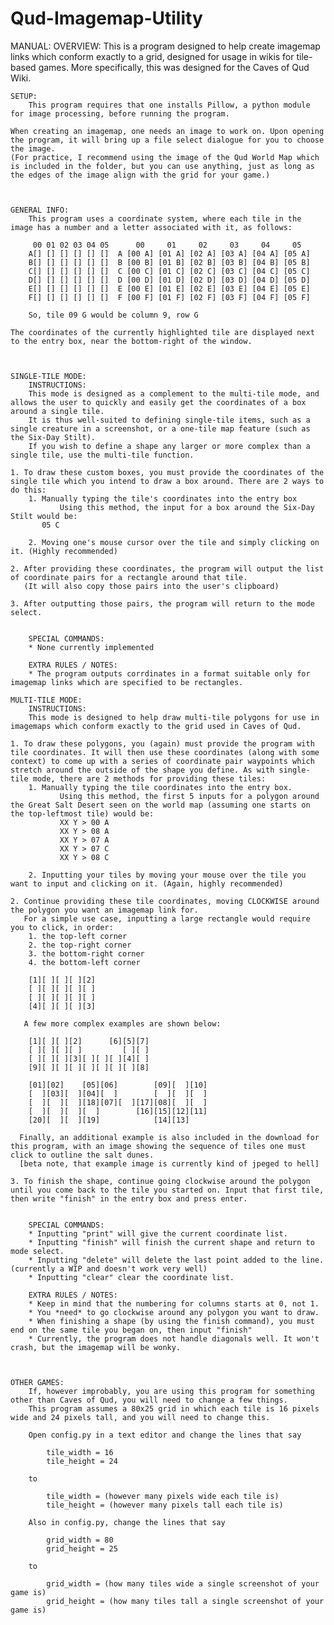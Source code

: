 # Qud-Imagemap-Utility
MANUAL:
    OVERVIEW:
        This is a program designed to help create imagemap links which conform exactly to a grid, designed for usage in wikis for tile-based games.
        More specifically, this was designed for the Caves of Qud Wiki.



    SETUP:
        This program requires that one installs Pillow, a python module for image processing, before running the program.
	
	When creating an imagemap, one needs an image to work on. Upon opening the program, it will bring up a file select dialogue for you to choose the image. 
	(For practice, I recommend using the image of the Qud World Map which is included in the folder, but you can use anything, just as long as the edges of the image align with the grid for your game.)



    GENERAL INFO:
        This program uses a coordinate system, where each tile in the image has a number and a letter associated with it, as follows:

         00 01 02 03 04 05	    00	   01	  02     03     04     05
        A[] [] [] [] [] []	A [00 A] [01 A] [02 A] [03 A] [04 A] [05 A]
        B[] [] [] [] [] []	B [00 B] [01 B] [02 B] [03 B] [04 B] [05 B]
        C[] [] [] [] [] []	C [00 C] [01 C] [02 C] [03 C] [04 C] [05 C]
        D[] [] [] [] [] []	D [00 D] [01 D] [02 D] [03 D] [04 D] [05 D]
        E[] [] [] [] [] []	E [00 E] [01 E] [02 E] [03 E] [04 E] [05 E]
        F[] [] [] [] [] []	F [00 F] [01 F] [02 F] [03 F] [04 F] [05 F]

        So, tile 09 G would be column 9, row G

	The coordinates of the currently highlighted tile are displayed next to the entry box, near the bottom-right of the window.



    SINGLE-TILE MODE:
        INSTRUCTIONS:
        This mode is designed as a complement to the multi-tile mode, and allows the user to quickly and easily get the coordinates of a box around a single tile.
        It is thus well-suited to defining single-tile items, such as a single creature in a screenshot, or a one-tile map feature (such as the Six-Day Stilt).
        If you wish to define a shape any larger or more complex than a single tile, use the multi-tile function.
        
	1. To draw these custom boxes, you must provide the coordinates of the single tile which you intend to draw a box around. There are 2 ways to do this:
		1. Manually typing the tile's coordinates into the entry box
        	   Using this method, the input for a box around the Six-Day Stilt would be:
		   05 C
		
		2. Moving one's mouse cursor over the tile and simply clicking on it. (Highly recommended)

	2. After providing these coordinates, the program will output the list of coordinate pairs for a rectangle around that tile.
	   (It will also copy those pairs into the user's clipboard)

	3. After outputting those pairs, the program will return to the mode select.
	

        SPECIAL COMMANDS:
        * None currently implemented

        EXTRA RULES / NOTES:
        * The program outputs corrdinates in a format suitable only for imagemap links which are specified to be rectangles.

    MULTI-TILE MODE:
        INSTRUCTIONS:
        This mode is designed to help draw multi-tile polygons for use in imagemaps which conform exactly to the grid used in Caves of Qud.
        
	1. To draw these polygons, you (again) must provide the program with tile coordinates. It will then use these coordinates (along with some context) to come up with a series of coordinate pair waypoints which stretch around the outside of the shape you define. As with single-tile mode, there are 2 methods for providing these tiles:
		1. Manually typing the tile coordinates into the entry box.
        	   Using this method, the first 5 inputs for a polygon around the Great Salt Desert seen on the world map (assuming one starts on the top-leftmost tile) would be:
        	   XX Y > 00 A
        	   XX Y > 08 A
        	   XX Y > 07 A
        	   XX Y > 07 C
        	   XX Y > 08 C

		2. Inputting your tiles by moving your mouse over the tile you want to input and clicking on it. (Again, highly recommended)
	
	2. Continue providing these tile coordinates, moving CLOCKWISE around the polygon you want an imagemap link for.
	   For a simple use case, inputting a large rectangle would require you to click, in order:
		1. the top-left corner
		2. the top-right corner
		3. the bottom-right corner
		4. the bottom-left corner

	  	[1][ ][ ][ ][2]
	  	[ ][ ][ ][ ][ ]
	  	[ ][ ][ ][ ][ ]
	   	[4][ ][ ][ ][3]
	
	   A few more complex examples are shown below:

	  	[1][ ][ ][2]      [6][5][7]
	  	[ ][ ][ ][ ]         [ ][ ]
	  	[ ][ ][ ][3][ ][ ][ ][4][ ]
	   	[9][ ][ ][ ][ ][ ][ ][ ][8]

	  	[01][02]    [05][06]        [09][  ][10]
	  	[  ][03][  ][04][  ]        [  ][  ][  ]
	  	[  ][  ][  ][18][07][  ][17][08][  ][  ]
	   	[  ][  ][  ][  ]        [16][15][12][11]
		[20][  ][  ][19]            [14][13]   

	  Finally, an additional example is also included in the download for this program, with an image showing the sequence of tiles one must click to outline the salt dunes.
	  [beta note, that example image is currently kind of jpeged to hell]
	
	3. To finish the shape, continue going clockwise around the polygon until you come back to the tile you started on. Input that first tile, then write "finish" in the entry box and press enter.


        SPECIAL COMMANDS:
        * Inputting "print" will give the current coordinate list.
        * Inputting "finish" will finish the current shape and return to mode select.
        * Inputting "delete" will delete the last point added to the line. (currently a WIP and doesn't work very well)
        * Inputting "clear" clear the coordinate list.

        EXTRA RULES / NOTES:
        * Keep in mind that the numbering for columns starts at 0, not 1.
        * You *need* to go clockwise around any polygon you want to draw.
        * When finishing a shape (by using the finish command), you must end on the same tile you began on, then input "finish"
        * Currently, the program does not handle diagonals well. It won't crash, but the imagemap will be wonky.



    OTHER GAMES:
        If, however improbably, you are using this program for something other than Caves of Qud, you will need to change a few things.
        This program assumes a 80x25 grid in which each tile is 16 pixels wide and 24 pixels tall, and you will need to change this.

        Open config.py in a text editor and change the lines that say

            tile_width = 16
            tile_height = 24

        to

            tile_width = (however many pixels wide each tile is)
            tile_height = (however many pixels tall each tile is)

        Also in config.py, change the lines that say

            grid_width = 80
            grid_height = 25

        to

            grid_width = (how many tiles wide a single screenshot of your game is)
            grid_height = (how many tiles tall a single screenshot of your game is)
